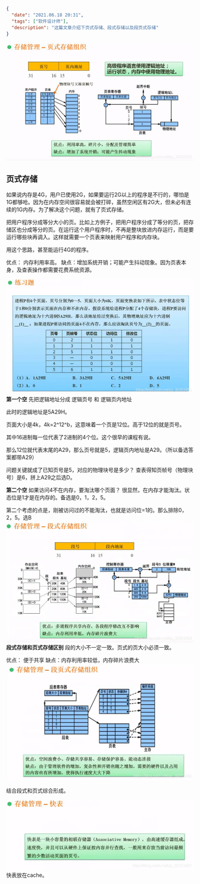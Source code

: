 ```json
{
  "date": "2021.06.18 20:31",
  "tags": ["软件设计师"],
  "description": "这篇文章介绍下页式存储、段式存储以及段页式存储"
}
```

![在这里插入图片描述](../../../assets/content/ruankao/sjs/3.12/01.png)
## 页式存储
如果说内存是4G，用户已使用2G，如果要运行2G以上的程序是不行的，哪怕是1G都够呛。因为在内存空间很容易就会被打碎，虽然空闲区有2G大，但未必有连续的1G内存。为了解决这个问题，就有了页式存储。

把用户程序分成等分大小的页。比如上方例子，把用户程序分成了等分的页，把存储区也分成等分的页。在运行这个用户程序时，不再是整块放进内存运行，而是要运行哪些块再调入。这样就需要一个页表来映射用户程序和内存块。

用这个思路，甚至能运行4G的程序。

优点： 内存利用率高。
缺点：增加系统开销；可能产生抖动现象。因为页表本身，及查表操作都需要花费系统资源。

![在这里插入图片描述](../../../assets/content/ruankao/sjs/3.12/02.png)
**第一个空**
先把逻辑地址分成 逻辑页号 和 逻辑页内地址

此时的逻辑地址是5A29H。

页面大小是4k，4k=2^12^b，这意味着一个页是12位。高于12位的就是页号。

其中16进制每一位代表了2进制的4个位。这个很早的课程有说。

那么12位就代表末尾的A29，那么页号就是5，逻辑页内地址是A29。（所以备选答案都带A29）

问题关键就成了已知页号是5，对应的物理块号是多少？ 查表得知页帧号（物理块号）是6，拼上A29之后选D。

**第二个空**
如果访问4不在内存，要淘汰哪个页面？
很显然，在内存才能淘汰。状态位是1才是在内存的。备选是0，1，2，5。

第二个考虑的点是，刚被访问过的不能淘汰，也就是访问位=1的。那么排除0，2，5。选B
![在这里插入图片描述](../../../assets/content/ruankao/sjs/3.12/03.png)
**段式存储和页式存储区别**
段的大小不一定一致。页式的页大小必须一致。

优点： 便于共享
缺点：内存利用率较低，内存碎片浪费大
![在这里插入图片描述](../../../assets/content/ruankao/sjs/3.12/04.png)

结合段式和页式综合形成。

![在这里插入图片描述](../../../assets/content/ruankao/sjs/3.12/05.png)
快表放在cache。